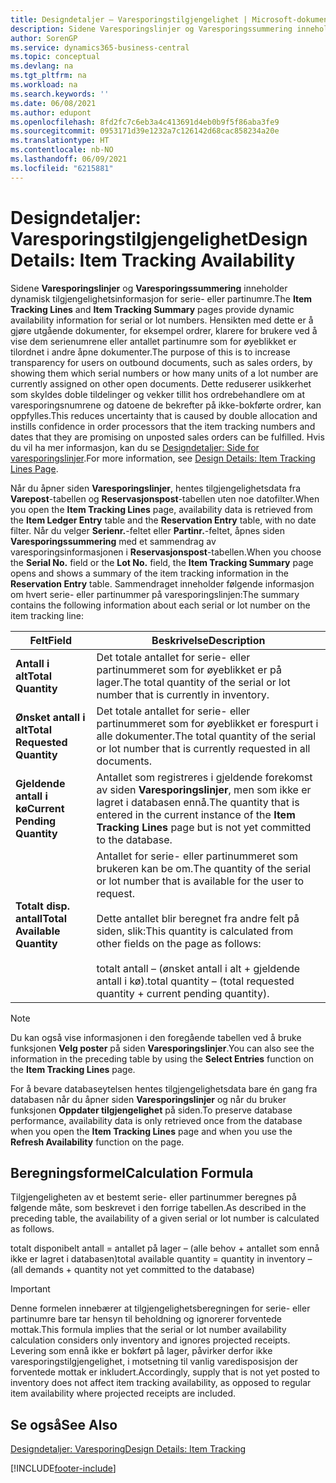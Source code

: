```yaml
---
title: Designdetaljer – Varesporingstilgjengelighet | Microsoft-dokumentasjon
description: Sidene Varesporingslinjer og Varesporingssummering inneholder dynamisk tilgjengelighetsinformasjon for serie- eller partinumre. Hensikten med dette er å gjøre utgående dokumenter, for eksempel ordrer, klarere for brukere ved å vise dem serienumrene eller antallet partinumre som for øyeblikket er tilordnet i andre åpne dokumenter.
author: SorenGP
ms.service: dynamics365-business-central
ms.topic: conceptual
ms.devlang: na
ms.tgt_pltfrm: na
ms.workload: na
ms.search.keywords: ''
ms.date: 06/08/2021
ms.author: edupont
ms.openlocfilehash: 8fd2fc7c6eb3a4c413691d4eb0b9f5f86aba3fe9
ms.sourcegitcommit: 0953171d39e1232a7c126142d68cac858234a20e
ms.translationtype: HT
ms.contentlocale: nb-NO
ms.lasthandoff: 06/09/2021
ms.locfileid: "6215881"
---
```

# <a name="design-details-item-tracking-availability"></a><span data-ttu-id="2df7f-104">Designdetaljer: Varesporingstilgjengelighet</span><span class="sxs-lookup"><span data-stu-id="2df7f-104">Design Details: Item Tracking Availability</span></span>
<span data-ttu-id="2df7f-105">Sidene **Varesporingslinjer** og **Varesporingssummering** inneholder dynamisk tilgjengelighetsinformasjon for serie- eller partinumre.</span><span class="sxs-lookup"><span data-stu-id="2df7f-105">The **Item Tracking Lines** and **Item Tracking Summary** pages provide dynamic availability information for serial or lot numbers.</span></span> <span data-ttu-id="2df7f-106">Hensikten med dette er å gjøre utgående dokumenter, for eksempel ordrer, klarere for brukere ved å vise dem serienumrene eller antallet partinumre som for øyeblikket er tilordnet i andre åpne dokumenter.</span><span class="sxs-lookup"><span data-stu-id="2df7f-106">The purpose of this is to increase transparency for users on outbound documents, such as sales orders, by showing them which serial numbers or how many units of a lot number are currently assigned on other open documents.</span></span> <span data-ttu-id="2df7f-107">Dette reduserer usikkerhet som skyldes doble tildelinger og vekker tillit hos ordrebehandlere om at varesporingsnumrene og datoene de bekrefter på ikke-bokførte ordrer, kan oppfylles.</span><span class="sxs-lookup"><span data-stu-id="2df7f-107">This reduces uncertainty that is caused by double allocation and instills confidence in order processors that the item tracking numbers and dates that they are promising on unposted sales orders can be fulfilled.</span></span> <span data-ttu-id="2df7f-108">Hvis du vil ha mer informasjon, kan du se [Designdetaljer: Side for varesporingslinjer](design-details-item-tracking-lines-window.md).</span><span class="sxs-lookup"><span data-stu-id="2df7f-108">For more information, see [Design Details: Item Tracking Lines Page](design-details-item-tracking-lines-window.md).</span></span>  

 <span data-ttu-id="2df7f-109">Når du åpner siden **Varesporingslinjer**, hentes tilgjengelighetsdata fra **Varepost**-tabellen og **Reservasjonspost**-tabellen uten noe datofilter.</span><span class="sxs-lookup"><span data-stu-id="2df7f-109">When you open the **Item Tracking Lines** page, availability data is retrieved from the **Item Ledger Entry** table and the **Reservation Entry** table, with no date filter.</span></span> <span data-ttu-id="2df7f-110">Når du velger **Serienr.**-feltet eller **Partinr.**-feltet, åpnes siden **Varesporingssummering** med et sammendrag av varesporingsinformasjonen i **Reservasjonspost**-tabellen.</span><span class="sxs-lookup"><span data-stu-id="2df7f-110">When you choose the **Serial No.** field or the **Lot No.** field, the **Item Tracking Summary** page opens and shows a summary of the item tracking information in the **Reservation Entry** table.</span></span> <span data-ttu-id="2df7f-111">Sammendraget inneholder følgende informasjon om hvert serie- eller partinummer på varesporingslinjen:</span><span class="sxs-lookup"><span data-stu-id="2df7f-111">The summary contains the following information about each serial or lot number on the item tracking line:</span></span>  

|<span data-ttu-id="2df7f-112">Felt</span><span class="sxs-lookup"><span data-stu-id="2df7f-112">Field</span></span>|<span data-ttu-id="2df7f-113">Beskrivelse</span><span class="sxs-lookup"><span data-stu-id="2df7f-113">Description</span></span>|  
|---------------------------------|---------------------------------------|  
|<span data-ttu-id="2df7f-114">**Antall i alt**</span><span class="sxs-lookup"><span data-stu-id="2df7f-114">**Total Quantity**</span></span>|<span data-ttu-id="2df7f-115">Det totale antallet for serie- eller partinummeret som for øyeblikket er på lager.</span><span class="sxs-lookup"><span data-stu-id="2df7f-115">The total quantity of the serial or lot number that is currently in inventory.</span></span>|  
|<span data-ttu-id="2df7f-116">**Ønsket antall i alt**</span><span class="sxs-lookup"><span data-stu-id="2df7f-116">**Total Requested Quantity**</span></span>|<span data-ttu-id="2df7f-117">Det totale antallet for serie- eller partinummeret som for øyeblikket er forespurt i alle dokumenter.</span><span class="sxs-lookup"><span data-stu-id="2df7f-117">The total quantity of the serial or lot number that is currently requested in all documents.</span></span>|  
|<span data-ttu-id="2df7f-118">**Gjeldende antall i kø**</span><span class="sxs-lookup"><span data-stu-id="2df7f-118">**Current Pending Quantity**</span></span>|<span data-ttu-id="2df7f-119">Antallet som registreres i gjeldende forekomst av siden **Varesporingslinjer**, men som ikke er lagret i databasen ennå.</span><span class="sxs-lookup"><span data-stu-id="2df7f-119">The quantity that is entered in the current instance of the **Item Tracking Lines** page but is not yet committed to the database.</span></span>|  
|<span data-ttu-id="2df7f-120">**Totalt disp. antall**</span><span class="sxs-lookup"><span data-stu-id="2df7f-120">**Total Available Quantity**</span></span>|<span data-ttu-id="2df7f-121">Antallet for serie- eller partinummeret som brukeren kan be om.</span><span class="sxs-lookup"><span data-stu-id="2df7f-121">The quantity of the serial or lot number that is available for the user to request.</span></span><br /><br /> <span data-ttu-id="2df7f-122">Dette antallet blir beregnet fra andre felt på siden, slik:</span><span class="sxs-lookup"><span data-stu-id="2df7f-122">This quantity is calculated from other fields on the page as follows:</span></span><br /><br /> <span data-ttu-id="2df7f-123">totalt antall – (ønsket antall i alt + gjeldende antall i kø).</span><span class="sxs-lookup"><span data-stu-id="2df7f-123">total quantity – (total requested quantity + current pending quantity).</span></span>|  

> [!NOTE]  
>  <span data-ttu-id="2df7f-124">Du kan også vise informasjonen i den foregående tabellen ved å bruke funksjonen **Velg poster** på siden **Varesporingslinjer**.</span><span class="sxs-lookup"><span data-stu-id="2df7f-124">You can also see the information in the preceding table by using the **Select Entries** function on the **Item Tracking Lines** page.</span></span>  

 <span data-ttu-id="2df7f-125">For å bevare databaseytelsen hentes tilgjengelighetsdata bare én gang fra databasen når du åpner siden **Varesporingslinjer** og når du bruker funksjonen **Oppdater tilgjengelighet** på siden.</span><span class="sxs-lookup"><span data-stu-id="2df7f-125">To preserve database performance, availability data is only retrieved once from the database when you open the **Item Tracking Lines** page and when you use the **Refresh Availability** function on the page.</span></span>  

## <a name="calculation-formula"></a><span data-ttu-id="2df7f-126">Beregningsformel</span><span class="sxs-lookup"><span data-stu-id="2df7f-126">Calculation Formula</span></span>  
 <span data-ttu-id="2df7f-127">Tilgjengeligheten av et bestemt serie- eller partinummer beregnes på følgende måte, som beskrevet i den forrige tabellen.</span><span class="sxs-lookup"><span data-stu-id="2df7f-127">As described in the preceding table, the availability of a given serial or lot number is calculated as follows.</span></span>  

 <span data-ttu-id="2df7f-128">totalt disponibelt antall = antallet på lager – (alle behov + antallet som ennå ikke er lagret i databasen)</span><span class="sxs-lookup"><span data-stu-id="2df7f-128">total available quantity = quantity in inventory – (all demands + quantity not yet committed to the database)</span></span>  

> [!IMPORTANT]  
>  <span data-ttu-id="2df7f-129">Denne formelen innebærer at tilgjengelighetsberegningen for serie- eller partinumre bare tar hensyn til beholdning og ignorerer forventede mottak.</span><span class="sxs-lookup"><span data-stu-id="2df7f-129">This formula implies that the serial or lot number availability calculation considers only inventory and ignores projected receipts.</span></span> <span data-ttu-id="2df7f-130">Levering som ennå ikke er bokført på lager, påvirker derfor ikke varesporingstilgjengelighet, i motsetning til vanlig varedisposisjon der forventede mottak er inkludert.</span><span class="sxs-lookup"><span data-stu-id="2df7f-130">Accordingly, supply that is not yet posted to inventory does not affect item tracking availability, as opposed to regular item availability where projected receipts are included.</span></span>  

## <a name="see-also"></a><span data-ttu-id="2df7f-131">Se også</span><span class="sxs-lookup"><span data-stu-id="2df7f-131">See Also</span></span>  
 [<span data-ttu-id="2df7f-132">Designdetaljer: Varesporing</span><span class="sxs-lookup"><span data-stu-id="2df7f-132">Design Details: Item Tracking</span></span>](design-details-item-tracking.md)


[!INCLUDE[footer-include](includes/footer-banner.md)]